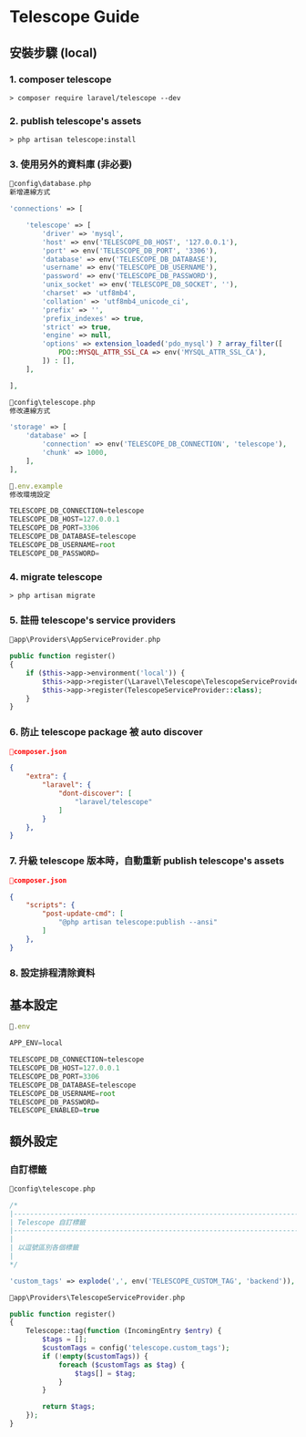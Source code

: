 # Telescope Guide

## 安裝步驟 (local)

### 1. composer telescope

```shell
> composer require laravel/telescope --dev
```

### 2. publish telescope's assets

```shell
> php artisan telescope:install
```

### 3. 使用另外的資料庫 (非必要)

```php
📁config\database.php
新增連線方式

'connections' => [

    'telescope' => [
        'driver' => 'mysql',
        'host' => env('TELESCOPE_DB_HOST', '127.0.0.1'),
        'port' => env('TELESCOPE_DB_PORT', '3306'),
        'database' => env('TELESCOPE_DB_DATABASE'),
        'username' => env('TELESCOPE_DB_USERNAME'),
        'password' => env('TELESCOPE_DB_PASSWORD'),
        'unix_socket' => env('TELESCOPE_DB_SOCKET', ''),
        'charset' => 'utf8mb4',
        'collation' => 'utf8mb4_unicode_ci',
        'prefix' => '',
        'prefix_indexes' => true,
        'strict' => true,
        'engine' => null,
        'options' => extension_loaded('pdo_mysql') ? array_filter([
            PDO::MYSQL_ATTR_SSL_CA => env('MYSQL_ATTR_SSL_CA'),
        ]) : [],
    ],

],
```

```php
📁config\telescope.php
修改連線方式

'storage' => [
    'database' => [
        'connection' => env('TELESCOPE_DB_CONNECTION', 'telescope'),
        'chunk' => 1000,
    ],
],
```

```javascript
📁.env.example
修改環境設定

TELESCOPE_DB_CONNECTION=telescope
TELESCOPE_DB_HOST=127.0.0.1
TELESCOPE_DB_PORT=3306
TELESCOPE_DB_DATABASE=telescope
TELESCOPE_DB_USERNAME=root
TELESCOPE_DB_PASSWORD=
```

### 4. migrate telescope

```shell
> php artisan migrate
```

### 5. 註冊 telescope's service providers

```php
📁app\Providers\AppServiceProvider.php

public function register()
{
    if ($this->app->environment('local')) {
        $this->app->register(\Laravel\Telescope\TelescopeServiceProvider::class);
        $this->app->register(TelescopeServiceProvider::class);
    }
}
```

### 6. 防止 telescope package 被 auto discover

```json
📁composer.json

{
    "extra": {
        "laravel": {
            "dont-discover": [
                "laravel/telescope"
            ]
        }
    },
}
```

### 7. 升級 telescope 版本時，自動重新 publish telescope's assets

```json
📁composer.json

{
    "scripts": {
        "post-update-cmd": [
            "@php artisan telescope:publish --ansi"
        ]
    },
}
```

### 8. 設定排程清除資料

## 基本設定

```javascript
📁.env

APP_ENV=local

TELESCOPE_DB_CONNECTION=telescope
TELESCOPE_DB_HOST=127.0.0.1
TELESCOPE_DB_PORT=3306
TELESCOPE_DB_DATABASE=telescope
TELESCOPE_DB_USERNAME=root
TELESCOPE_DB_PASSWORD=
TELESCOPE_ENABLED=true
```

## 額外設定

### 自訂標籤

```php
📁config\telescope.php

/*
|--------------------------------------------------------------------------
| Telescope 自訂標籤
|--------------------------------------------------------------------------
|
| 以逗號區別各個標籤
|
*/

'custom_tags' => explode(',', env('TELESCOPE_CUSTOM_TAG', 'backend')),
```

```php
📁app\Providers\TelescopeServiceProvider.php

public function register()
{
    Telescope::tag(function (IncomingEntry $entry) {
        $tags = [];
        $customTags = config('telescope.custom_tags');
        if (!empty($customTags)) {
            foreach ($customTags as $tag) {
                $tags[] = $tag;
            }
        }

        return $tags;
    });
}
```
